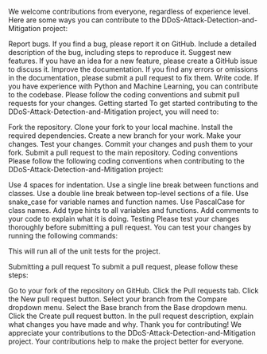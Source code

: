 We welcome contributions from everyone, regardless of experience level. Here are some ways you can contribute to the DDoS-Attack-Detection-and-Mitigation project:

Report bugs. If you find a bug, please report it on GitHub. Include a detailed description of the bug, including steps to reproduce it.
Suggest new features. If you have an idea for a new feature, please create a GitHub issue to discuss it.
Improve the documentation. If you find any errors or omissions in the documentation, please submit a pull request to fix them.
Write code. If you have experience with Python and Machine Learning, you can contribute to the codebase. Please follow the coding conventions and submit pull requests for your changes.
Getting started
To get started contributing to the DDoS-Attack-Detection-and-Mitigation project, you will need to:

Fork the repository.
Clone your fork to your local machine.
Install the required dependencies.
Create a new branch for your work.
Make your changes.
Test your changes.
Commit your changes and push them to your fork.
Submit a pull request to the main repository.
Coding conventions
Please follow the following coding conventions when contributing to the DDoS-Attack-Detection-and-Mitigation project:

Use 4 spaces for indentation.
Use a single line break between functions and classes.
Use a double line break between top-level sections of a file.
Use snake_case for variable names and function names.
Use PascalCase for class names.
Add type hints to all variables and functions.
Add comments to your code to explain what it is doing.
Testing
Please test your changes thoroughly before submitting a pull request. You can test your changes by running the following commands:

This will run all of the unit tests for the project.

Submitting a pull request
To submit a pull request, please follow these steps:

Go to your fork of the repository on GitHub.
Click the Pull requests tab.
Click the New pull request button.
Select your branch from the Compare dropdown menu.
Select the Base branch from the Base dropdown menu.
Click the Create pull request button.
In the pull request description, explain what changes you have made and why.
Thank you for contributing!
We appreciate your contributions to the DDoS-Attack-Detection-and-Mitigation project. Your contributions help to make the project better for everyone.
